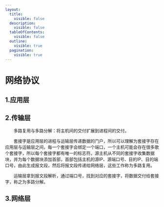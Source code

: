 ```yaml
---
layout:
  title:
    visible: false
  description:
    visible: false
  tableOfContents:
    visible: false
  outline:
    visible: true
  pagination:
    visible: true
---
```


# 网络协议

## 1.应用层

## 2.传输层

　　多路复用与多路分解：将主机间的交付扩展到进程间的交付。

　　套接字是应用层的进程与运输层传递数据的门户，所以可以理解为套接字存在应用层与运输层之间，每一个套接字会绑定一个端口，一个主机可能会存在很多歌个套接字，所以每个套接字都有唯一的标志符。源主机从不同的套接字收集数据块，并为每个数据块添加首部，首部包括主机的源IP、源端口号、目的IP、目的端口号，由此生成报文段，然后将报文段传递给网络层，这些工作称为多路复用。

　　运输层拿到报文段解析，通过端口号，找到对应的套接字，将数据交付给套接字，称之为多路分解。

## 3.网络层
